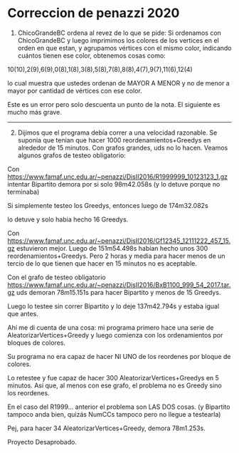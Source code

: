 # Correccion de penazzi 2020

1) ChicoGrandeBC ordena al revez de lo que se pide:
Si ordenamos con ChicoGrandeBC y luego imprimimos 
los colores de los vertices en el orden en que estan,
y agrupamos vértices con el mismo color, indicando cuántos tienen
ese color, obtenemos cosas como:


10(10),2(9),6(9),0(8),1(8),3(8),5(8),7(8),8(8),4(7),9(7),11(6),12(4)

lo cual muestra que ustedes ordenan de MAYOR A MENOR y no de menor a mayor por cantidad de vértices con ese color.

Este es un error pero solo descuenta un punto de la nota.
El siguiente es mucho más grave.

---

2) Dijimos que el programa debía correr a una velocidad razonable.
Se suponia que tenian que hacer 1000 reordenamientos+Greedys en alrededor de 15  minutos.
Con grafos grandes, uds no lo hacen.
Veamos algunos grafos de testeo obligatorio:

Con 
https://www.famaf.unc.edu.ar/~penazzi/DisII2016/R1999999_10123123_1.gz
intentar Bipartito demora por si solo 98m42.058s (y lo detuve porque no terminaba)

Si simplemente testeo los Greedys, entonces luego de
174m32.082s

lo detuve y solo habia hecho 16 Greedys.

Con 
https://www.famaf.unc.edu.ar/~penazzi/DisII2016/Gf12345_12111222_457_15.gz
estuvieron mejor.
Luego de 151m54.498s habían hecho unos 300 reordenamientos+Greedys.
Pero 2 horas y media para hacer menos de un tercio de lo que tienen que hacer en 15 minutos no es aceptable.


Con el grafo de testeo obligatorio 
https://www.famaf.unc.edu.ar/~penazzi/DisII2016/BxB1100_999_54_2017.tar.gz
uds demoran 78m15.151s para hacer Bipartito y menos de 15 Greedys.


Luego lo testee  sin correr Bipartito y lo deje 137m42.794s y estaba igual que antes.

Ahí me di cuenta de una cosa: mi programa primero hace una serie de AleatorizarVertices+Greedy
y luego comienza con los ordenamientos por bloques de colores.

Su programa no era capaz de hacer NI UNO de los reordenes por bloque de colores.

Lo retestee y fue capaz de hacer 300 AleatorizarVertices+Greedys en 5 minutos.
Así que, al menos con ese grafo, el problema no es Greedy sino los reordenes.

En el caso del R1999... anterior el problema son LAS DOS cosas. (y Bipartito tampoco anda bien, quizás NumCCs tampoco pero no llegue a testearla)

Pej, para hacer 34 AleatorizarVertices+Greedy, demora 78m1.253s.


Proyecto Desaprobado.